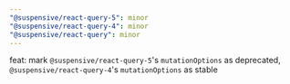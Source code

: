 ```yaml
---
"@suspensive/react-query-5": minor
"@suspensive/react-query-4": minor
"@suspensive/react-query": minor
---
```


feat: mark `@suspensive/react-query-5`'s `mutationOptions` as deprecated, `@suspensive/react-query-4`'s `mutationOptions` as stable
